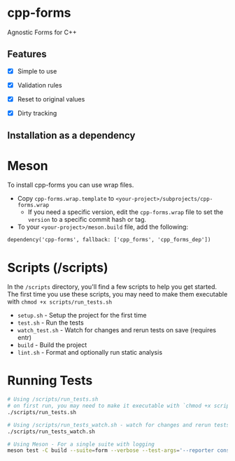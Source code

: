 # cpp-forms

Agnostic Forms for C++


## Features

- [x] Simple to use
- [x] Validation rules
- [x] Reset to original values
- [x] Dirty tracking


## Installation as a dependency

# Meson
To install cpp-forms you can use wrap files.


- Copy `cpp-forms.wrap.template` to `<your-project>/subprojects/cpp-forms.wrap`
  - If you need a specific version, edit the `cpp-forms.wrap` file to set the `version` to a specific commit hash or tag.
- To your `<your-project>/meson.build` file, add the following:
```meson
dependency('cpp-forms', fallback: ['cpp_forms', 'cpp_forms_dep'])
```





# Scripts (/scripts)

In the `/scripts` directory, you'll find a few scripts to help you get started.
The first time you use these scripts, you may need to make them executable with `chmod +x scripts/run_tests.sh`

- `setup.sh` - Setup the project for the first time
- `test.sh` - Run the tests
- `watch_test.sh` - Watch for changes and rerun tests on save (requires entr)
- `build` - Build the project
- `lint.sh` - Format and optionally run static analysis



# Running Tests

```bash
# Using /scripts/run_tests.sh
# on first run, you may need to make it executable with `chmod +x scripts/run_tests.sh`
./scripts/run_tests.sh

# Using /scripts/run_tests_watch.sh - watch for changes and rerun tests on save (requires entr)
./scripts/run_tests_watch.sh

# Using Meson - For a single suite with logging
meson test -C build --suite=form --verbose --test-args='--reporter console
```